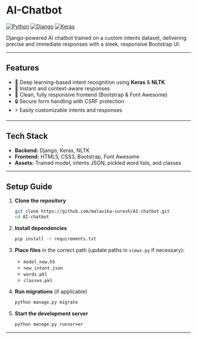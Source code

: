 # AI-Chatbot

[![Python](https://img.shields.io/badge/Python-3.11-blue.svg)](https://www.python.org/)
[![Django](https://img.shields.io/badge/Django-4.2-green.svg)](https://www.djangoproject.com/)
[![Keras](https://img.shields.io/badge/Keras-2.12-red.svg)](https://keras.io/)


Django-powered AI chatbot trained on a custom intents dataset, delivering precise and immediate responses with a sleek, responsive Bootstrap UI.

---

## Features
- 🧠 Deep learning–based intent recognition using **Keras** & **NLTK**
- 💬 Instant and context-aware responses
- 🎨 Clean, fully responsive frontend (Bootstrap & Font Awesome)
- 🔒 Secure form handling with CSRF protection
- ⚡ Easily customizable intents and responses

---

## Tech Stack
- **Backend:** Django, Keras, NLTK
- **Frontend:** HTML5, CSS3, Bootstrap, Font Awesome
- **Assets:** Trained model, intents JSON, pickled word lists, and classes

---

## Setup Guide

1. **Clone the repository**  
   ```bash
   git clone https://github.com/malavika-suresh/AI-chatbot.git
   cd AI-chatbot
   ```

2. **Install dependencies**  
   ```bash
   pip install -r requirements.txt
   ```

3. **Place files** in the correct path (update paths in `views.py` if necessary):  
   - `model_new.h5`  
   - `new_intent.json`  
   - `words.pkl`  
   - `classes.pkl`  

4. **Run migrations** (if applicable)  
   ```bash
   python manage.py migrate
   ```

5. **Start the development server**  
   ```bash
   python manage.py runserver
   ```

---




